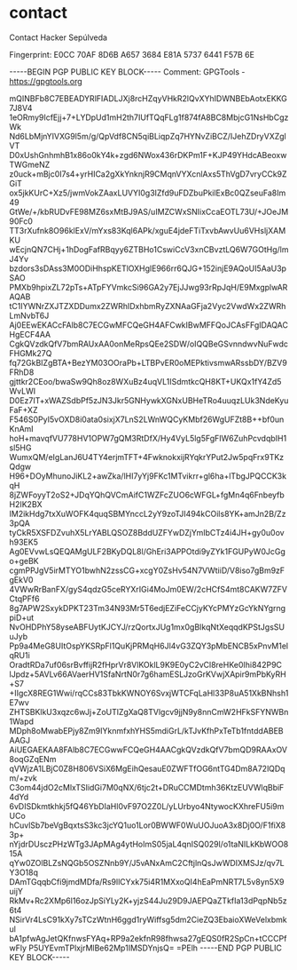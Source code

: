 # contact
Contact Hacker Sepúlveda

Fingerprint: E0CC 70AF 8D6B A657 3684  E81A 5737 6441 F57B 6E

-----BEGIN PGP PUBLIC KEY BLOCK-----
Comment: GPGTools - https://gpgtools.org

mQINBFb8C7EBEADYRlFIADLJXj8rcHZqyVHkR2lQvXYhIDWNBEbAotxEKKG7J8V4
1eORmy9IcfEjj+7+LYDpUd1mH2th7IUfTQqFLg1f874fA8BC8MbjcG1NsHbCgzWk
Nd6LbMjnYIVXG9l5m/g/QpVdf8CN5qiBLiqpZq7HYNvZiBCZ/IJehZDryVXZglVT
D0xUshGnhmhB1x86o0kY4k+zgd6NWox436rDKPm1F+KJP49YHdcABeoxwTWGmeNZ
z0uck+mBjc0I7s4+yrHICa2gXkYnknjR9CMqnVYXcnlAxs5ThVgD7vryCCk9ZGiT
ox5jkKUrC+Xz5/jwmVokZAaxLUVYI0g3IZfd9uFDZbuPkilExBc0QZseuFa8Im49
GtWe/+/kbRUDvFE98MZ6sxMtBJ9AS/uIMZCWxSNIixCcaEOTL73U/+JOeJM90Fc0
TT3rXufnk8O96klExV/mYxs83Kql6APk/xguE4jdeFTiTxvbAwvUu6VHsljXAMKU
wEcjnQN7CHj+1hDogFafRBqyy6ZTBHo1CswiCcV3xnCBvztLQ6W7GOtHg/lmJ4Yv
bzdors3sDAss3M0ODiHhspKETlOXHglE966rr6QJG+152injE9AQoUI5AaU3pSAO
PMXb9hpixZL72pTs+ATpFYVmkcSi96GA2y7EjJJwg93rRpJqH/E9MxgplwARAQAB
tC1IYWNrZXJTZXDDumx2ZWRhIDxhbmRyZXNAaGFja2Vyc2VwdWx2ZWRhLmNvbT6J
Aj0EEwEKACcFAlb8C7ECGwMFCQeGH4AFCwkIBwMFFQoJCAsFFgIDAQACHgECF4AA
CgkQVzdkQfV7bmRAUxAA0onMeRpsQEe2SDW/oIQQBeGSvnndwvNuFwdcFHGMk27Q
fq72GkBIZgBTA+BezYM03OOraPb+LTBPvER0oMEPktivsmwARssbDY/BZV9FRhD8
gjttkr2CEoo/bwaSw9Qh8oz8WXuBz4uqVL1ISdmtkcQH8KT+UKQx1fY4Zd5WvLWI
D0Ez7IT+xWAZSdbPf5zJN3Jkr5GNHywkXGNxUBHeTRo4uuqzLUk3NdeKyuFaF+XZ
F546S0PyI5vOXD8i0ata0sixjX7LnS2LWnWQCyKMbf26WgUFZt8B++bf0unKnAmI
hoH+mavqfVU778HV1OPW7gQM3RtDfX/Hy4VyL5lg5FgFIW6ZuhPcvdqbIH1sl5HG
WumxQM/eIgLanJ6U4TY4erjmTFT+4FwknokxijRYqkrYPut2Jw5pqFrx9TKzQdgw
H96+DOyMhunoJiKL2+awZka/lHI7yYj9FKc1MTvikrr+gl6ha+lTbgJPQCCK3kqH
8jZWFoyyT2oS2+JDqYQhQVCmAifC1WZFcZUO6cWFGL+fgMn4q6FnbeyfbH2IK2BX
IM2ikHdg7txXuWOFK4quqSBMYnccL2yY9zoTJI494kCOils8YK+amJn2B/Zz3pQA
tyCkR5XSFDZvuhX5LrYABLQSOZ8BddUZFYwDZjYmIbCTz4i4JH+gy0u0ovh93EK5
Ag0EVvwLsQEQAMgULF2BKyDQL8l/GhEri3APPOtdi9yZYk1FGUPyW0JcGgo+geBK
cgmPPJgV5irMTYO1bwhN2zssCG+xcgY0ZsHv54N7VWtiiD/V8iso7gBm9zFgEkV0
4VWwRrBanFX/gyS4qdzG5ceRYXrIGi4MoJm0EW/2cHCfS4mt8CAKW7ZFVCtqPFf6
8g7APW2SxykDPKT23Tm34N93Mr5T6edjEZiFeCCjyKYcPMYzGcYkNYgrngpiD+ut
NvOHDPhY58yseABFUytKJCYJ/rzQortxJUg1mx0gBIkqNtXeqqdKPStJgsSUuJyb
Pp9a4MeG8UItOspYKSRpFl1QuKjPRMqH6Jl4vG3ZQY3pMbENCB5xPnvM1elqRU1i
OradtRDa7uf06srBvffijR2fHprVr8VlKOklL9K9E0yC2vCl8reHKe0Ihi842P9C
lJpdz+5AVLv66AVaerHV1SfaNrtN0r7g6hamESLJzoGrKVwjXApir9mPbKyRH+S7
+IIgcX8REG1Wwi/rqCCs83TbkKWNOY6SvxjWTCFqLaHl33P8uA51XkBNhsh1E7wv
ZHTSBKlkU3xqzc6wJj+ZoUTlZgXaQ8TVlgcv9jjN9y8nnCmW2HFkSFYNWBn1Wapd
MDph8oMwabEPjy8Zm9IYknmfxhYHS5mdiGrL/kTJvKfhPxTeTb1fntddABEBAAGJ
AiUEGAEKAA8FAlb8C7ECGwwFCQeGH4AACgkQVzdkQfV7bmQD9RAAxOV8oqGZqENm
qVWjzA1LBjC0Z8H806VSiX6MgEihQesauE0ZWFTfOG6ntTG4Dm8A72lQDqm/+zvk
C3om44jdO2cMlxTSIidGi7M0qNX/6tjc2t+DRuCCMDtmh36KtzEUVWlqBbiF4dYd
6vDISDkmtkhkj5fQ46YbDIaHl0vF97O2Z0L/yLUrbyo4NtywocKXhreFU5i9mUCo
hCuvlSb7beVgBqxtsS3kc3jcYQ1uo1Lor0BWWF0WuUOJuoA3x8Dj0O/F1fiX83p+
nYjdrDUsczPHzWTg3JApMAg4ytHoImS05jaL4qnISQ029l/o1taNILkKbWOO815A
qYw0ZOlBLZsNQGb5OSZNnb9Y/J5vANxAmC2CftjlnQsJwWDIXMSJz/qv7LY3O18q
DAmTGqqbCfi9jmdMDfa/Rs9llCYxk75i4R1MXxoQI4hEaPmNRT7L5v8yn5X9uijY
RkMv+Rc2XMp6l16ozJpSiYLy2K+yjzS44Ju29D9JAEPQaZTkfIa13dPqpNb5z6t4
NSirVr4LsC91kXy7sTCzWtnH6ggd1ryWiffsg5dm2CieZQ3EbaioXWeVelxbmkul
bA1pfwAgJetQKfnwsFYAq+RP9a2ekfnR98fhwsa27gEQS0fR2SpCn+tCCCPfwFly
P5UYEvmTPlxjrMlBe62Mp1IMSDYnjsQ=
=PElh
-----END PGP PUBLIC KEY BLOCK-----

